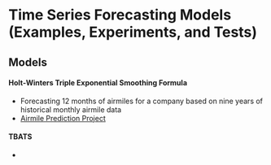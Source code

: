 # Time Series Forecasting Models (Examples, Experiments, and Tests)

## Models 

#### Holt-Winters Triple Exponential Smoothing Formula
- Forecasting 12 months of airmiles for a company based on nine years of historical monthly airmile data
- [Airmile Prediction Project](https://github.com/WheyGood/forecasting_model_examples/blob/main/Airmile_Forecast_HoltWinters.ipynb)


#### TBATS
- 

